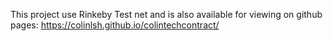 This project use Rinkeby Test net and is also available for viewing on github pages: https://colinlsh.github.io/colintechcontract/
